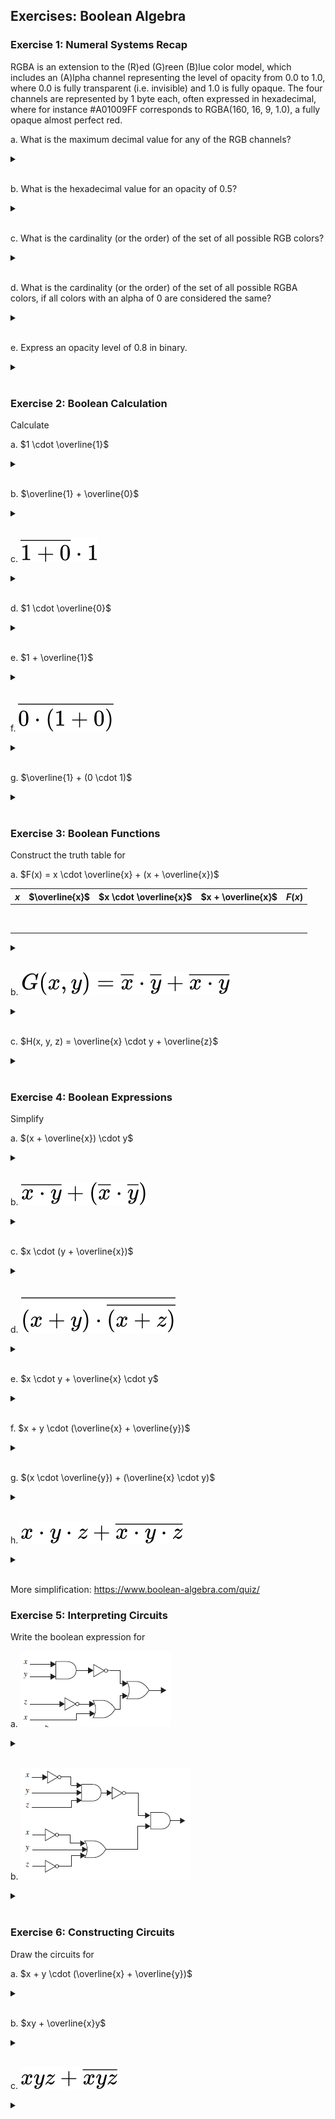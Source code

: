## Exercises: Boolean Algebra

### Exercise 1: Numeral Systems Recap

RGBA is an extension to the (R)ed (G)reen (B)lue color model, which includes an (A)lpha channel representing the level of opacity from 0.0 to 1.0, where 0.0 is fully transparent (i.e. invisible) and 1.0 is fully opaque.
The four channels are represented by 1 byte each, often expressed in hexadecimal, where for instance #A01009FF corresponds to RGBA(160, 16, 9, 1.0), a fully opaque almost perfect red.

a. What is the maximum decimal value for any of the RGB channels?
<details>
<br>
<summary> </summary>
$255$
</details>
<br>

b. What is the hexadecimal value for an opacity of 0.5?
<details>
<br>
<summary> </summary>
$\approx 79$ or $80$
</details>
<br>

c. What is the cardinality (or the order) of the set of all possible RGB colors?
<details>
<br>
<summary> </summary>
$16^{6} = 16 777 216$
</details>
<br>

d. What is the cardinality (or the order) of the set of all possible RGBA colors, if all colors with an alpha of 0 are considered the same?
<details>
<br>
<summary> </summary>
$16^{6} \cdot (16^2-1) + 1 = 16 777 216 \cdot 255 + 1 = 4 278 190 081$
</details>
<br>

e. Express an opacity level of 0.8 in binary.
<details>
<br>
<summary> </summary>
$255 \cdot 0.8 = 204_{10} = 11001100_2$
</details>
<br>

### Exercise 2: Boolean Calculation

Calculate

a. $1 \cdot \overline{1}$  
<details>
<br>
<summary> </summary>
$0$
</details>
<br>

b. $\overline{1} + \overline{0}$  
<details>
<br>
<summary> </summary>
$1$
</details>
<br>

c. ![$\overline{1 + 0} \cdot 1$](https://github.com/jakobmwang/MSE1/blob/main/src/equation%20(4).svg)
<details>
<br>
<summary> </summary>
$0$
</details>
<br>

d. $1 \cdot \overline{0}$  
<details>
<br>
<summary> </summary>
$1$
</details>
<br>

e. $1 + \overline{1}$  
<details>
<br>
<summary> </summary>
$1$
</details>
<br>

f. ![$\overline{0 \cdot (1 + 0)}$](https://github.com/jakobmwang/MSE1/blob/main/src/equation%20(5).svg)
<details>
<br>
<summary> </summary>
$1$
</details>
<br>

g. $\overline{1} + (0 \cdot 1)$  
<details>
<br>
<summary> </summary>
$0$
</details>
<br>

### Exercise 3: Boolean Functions
Construct the truth table for

a. $F(x) = x \cdot \overline{x} + (x + \overline{x})$

| $x$ | $\overline{x}$ | $x \cdot \overline{x}$ | $x + \overline{x}$ | $F(x)$ |
|---|---|---|---|---|
| &nbsp; |   |   |   |   |
| &nbsp; |   |   |   |   |

<details>
<br>
<summary> </summary>

| $x$ | $\overline{x}$ | $x \cdot \overline{x}$ | $x + \overline{x}$ | $F(x)$ |
|---|---|---|---|---|
| 0 | 1 | 0 | 1 | 0+1=1 |
| 1 | 0 | 0 | 1 | 0+1=1 |

</details>
<br>

b. ![$G(x, y) = \overline{x} \cdot \overline{y} + \overline{x \cdot y}$](https://github.com/jakobmwang/MSE1/blob/main/src/equation%20(2).svg)

<details>
<br>
<summary> </summary>

| $x$ | $y$ | $\overline{x}$ | $\overline{y}$ | $\overline{x} \cdot \overline{y}$ | ![$\overline{x \cdot y}$](https://github.com/jakobmwang/MSE1/blob/main/src/equation%20(3).svg) | $G(x, y)$ |
|---|---|---|---|---|---|---|
| 0 | 0 | 1 | 1 | 1 | 1 | 1+1=1 |
| 0 | 1 | 1 | 0 | 0 | 1 | 0+1=1 |
| 1 | 0 | 0 | 1 | 0 | 1 | 0+1=1 |
| 1 | 1 | 0 | 0 | 0 | 0 | 0+0=0 |

</details>
<br>

c. $H(x, y, z) = \overline{x} \cdot y + \overline{z}$

<details>
<br>
<summary> </summary>

| $x$ | $y$ | $z$ | $\overline{x}$ | $\overline{x} \cdot y$ | $\overline{z}$ | $H(x, y, z)$ |
|---|---|---|---|---|---|---|
| 0 | 0 | 0 | 1 | 0 | 1 | 0+1=1 |
| 0 | 0 | 1 | 1 | 0 | 0 | 0+0=0 |
| 0 | 1 | 0 | 1 | 1 | 1 | 1+1=1 |
| 0 | 1 | 1 | 1 | 1 | 0 | 1+0=1 |
| 1 | 0 | 0 | 0 | 0 | 1 | 0+1=1 |
| 1 | 0 | 1 | 0 | 0 | 0 | 0+0=0 |
| 1 | 1 | 0 | 0 | 0 | 1 | 0+1=1 |
| 1 | 1 | 1 | 0 | 0 | 0 | 0+0=0 |

</details>
<br>

### Exercise 4: Boolean Expressions

Simplify

a. $(x + \overline{x}) \cdot y$  
<details>
<br>
<summary> </summary>
$y$
</details>
<br>

b. <img src="https://github.com/jakobmwang/MSE1/blob/main/src/equation%20(10).svg">
<details>
<br>
<summary> </summary>
$\overline{xy}$
</details>
<br>

c. $x \cdot (y + \overline{x})$  
<details>
<br>
<summary> </summary>
$x \cdot y$
</details>
<br>

d. <img src="https://github.com/jakobmwang/MSE1/blob/main/src/equation%20(9).svg">
<details>
<br>
<summary> </summary>
$x + \overline{y} + z$
</details>
<br>

e. $x \cdot y + \overline{x} \cdot y$  
<details>
<br>
<summary> </summary>
$y$
</details>
<br>

f. $x + y \cdot (\overline{x} + \overline{y})$
<details>
<br>
<summary> </summary>
$x + y$
</details>
<br>

g. $(x \cdot \overline{y}) + (\overline{x} \cdot y)$  
<details>
<br>
<summary> </summary>
$(x \cdot \overline{y}) + (\overline{x} \cdot y)$
</details>
<br>

h. <img src="https://github.com/jakobmwang/MSE1/blob/main/src/equation%20(8).svg">
<details>
<br>
<summary> </summary>
$1$
</details>
<br>

More simplification: https://www.boolean-algebra.com/quiz/

### Exercise 5: Interpreting Circuits

Write the boolean expression for

a. <img src="https://github.com/jakobmwang/MSE1/blob/main/src/circuit3.png">
<details>
<br>
<summary> </summary>
$\overline{xy}+(\overline{z}+x)$
</details>
<br>

b. <img src="https://github.com/jakobmwang/MSE1/blob/main/src/circuit4.png">
<details>
<br>
<summary> </summary>
<img src="https://github.com/jakobmwang/MSE1/blob/main/src/equation%20(7).svg">
</details>
<br>

### Exercise 6: Constructing Circuits

Draw the circuits for

a. $x + y \cdot (\overline{x} + \overline{y})$
<details>
<br>
<summary> </summary>
<img src="https://github.com/jakobmwang/MSE1/blob/main/src/circuit5.png">
</details>
<br>

b. $xy + \overline{x}y$
<details>
<br>
<summary> </summary>
<img src="https://github.com/jakobmwang/MSE1/blob/main/src/circuit6.png">
</details>
<br>

c. ![$xyz + \overline{xyz}$](https://github.com/jakobmwang/MSE1/blob/main/src/equation%20(6).svg)
<details>
<br>
<summary> </summary>
<img src="https://github.com/jakobmwang/MSE1/blob/main/src/circuit7.png">
</details>
<br>
